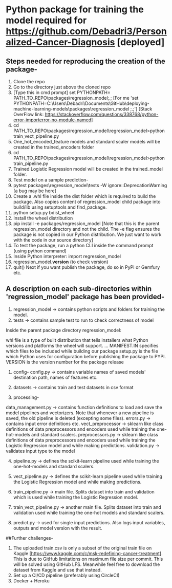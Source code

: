 # Python package for training the model required for https://github.com/Debadri3/Personalized-Cancer-Diagnosis [deployed]
## Steps needed for reproducing the creation of the package-
1. Clone the repo 
2. Go to the directory just above the cloned repo
3. [Type this in cmd prompt] set PYTHONPATH= PATH_TO_REPO\packages\regression_model;.; [For me 'set PYTHONPATH=C:\Users\Debadri\Documents\GitHub\deploying-machine-learning-models\packages\regression_model ;.;'] [Stack OverFlow link: https://stackoverflow.com/questions/338768/python-error-importerror-no-module-named]
4. cd PATH_TO_REPO\packages\regression_model\regression_model>python train_vect_pipeline.py
5. One_hot_encoded_feature models and standard scaler models will be created in the trained_encoders folder 
4. cd PATH_TO_REPO\packages\regression_model\regression_model>python train_pipeline.py
6. Trained Logistic Regression model will be created in the trained_model folder.
7. Test model on a sample prediction-
8. pytest packages\regression_model\tests -W ignore::DeprecationWarning [a bug may be here]
9. Create a .whl file inside the dist folder which is required to  build the package. Also copies content of regression_model child package into build/lib using setuptools and find_package.
10. python setup.py bdist_wheel
11. Install the wheel distribution
11. pip install -e packages/regression_model [Note that this is the parent regression_model directory and not the child. The -e flag ensures the package is not copied in our Python distribution. We just want to work with the code in our source directory]
12. To test the package, run a python CLI inside the command prompt (using python command)
13. Inside Python interpreter: import regression_model
14. regression_model.__version__ (to check version)
15. quit()
Next if you want publish the package, do so in PyPI or Gemfury etc.  

## A description on each sub-directories within 'regression_model' package has been provided-
1. regression_model -> contains python scripts and folders for training the model.
2. tests -> contains sample test to run to check correctness of model

Inside the parent package directory regression_model:

whl file is a type of built distribution that tells installers what Python versions and platforms the wheel will support. ...
MANIFEST.IN specifies which files to be included while building our package
setup.py is the file which Python uses for configuration before publishing the package to PYPI.
VERSION is the version number for the package release

1. config-
config.py -> contains variable names of saved models' destination path, names of features etc.

2. datasets -> contains train and test datasets in csv format

3. processing-

data_management.py -> contains function definitions to load and save the model pipelines and vectorizers. Note that whenever a new pipeline is saved, the old pipeline is deleted (excepting some files).
errors.py -> contains input error definitions etc.
vect_preprocessor -> sklearn like class definitions of data preprocessors and encoders used while training the one-hot-models and standard scalers.
preprocessors.py -> sklearn like class definitions of data preprocessors and encoders used while training the Logistic Regression model and while making predictions.
validation.py -> validates input type to the model

4. pipeline.py -> defines the scikit-learn pipeline used while training the one-hot-models and standard scalers.

5. vect_pipeline.py -> defines the scikit-learn pipeline used while training the Logistic Regression model and while making predictions.

6. train_pipeline.py -> main file. Splits dataset into train and validation which is used while training the Logistic Regression model.

7. train_vect_pipeline.py -> another main file. Splits dataset into train and validation used while training the one-hot models and standard scalers.

8. predict.py -> used for single input predictions. Also logs input variables, outputs and model version with the result.

##Further challenges-
1. The uploaded train.csv is only a subset of the original train file on Kaggle [https://www.kaggle.com/c/msk-redefining-cancer-treatment]. This is due to GitHub limitations on maximum file size per commit. This will be solved using GitHub LFS. Meanwhile feel free to download the dataset from Kaggle and use that instead.
2. Set up a CI/CD pipeline (preferably using CircleCI)
3. Docker + Heroku
